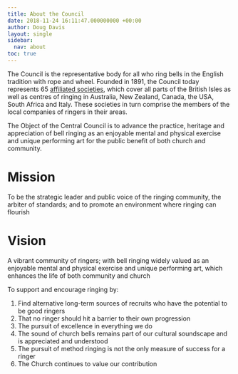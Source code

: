 ```yaml
---
title: About the Council
date: 2018-11-24 16:11:47.000000000 +00:00
author: Doug Davis
layout: single
sidebar:
  nav: about
toc: true
---
```

The Council is the representative body for all who ring bells in the English tradition with rope and wheel. Founded in 1891, the Council today represents 65 [affiliated societies](/about/affiliated-societies/), which cover all parts of the British Isles as well as centres of ringing in Australia, New Zealand, Canada, the USA, South Africa and Italy. These societies in turn comprise the members of the local companies of ringers in their areas.

The Object of the Central Council is to advance the practice, heritage and appreciation of bell ringing as an enjoyable mental and physical exercise and unique performing art for the public benefit of both church and community.

# Mission

To be the strategic leader and public voice of the ringing community, the arbiter of standards; and to promote an environment where ringing can flourish

# Vision

A vibrant community of ringers; with bell ringing widely valued as an enjoyable mental and physical exercise and unique performing art, which enhances the life of both community and church

To support and encourage ringing by:

1. Find alternative long-term sources of recruits who have the potential to be good ringers
2. That no ringer should hit a barrier to their own progression
3. The pursuit of excellence in everything we do
4. The sound of church bells remains part of our cultural soundscape and is appreciated and understood
5. The pursuit of method ringing is not the only measure of success for a ringer
6. The Church continues to value our contribution
